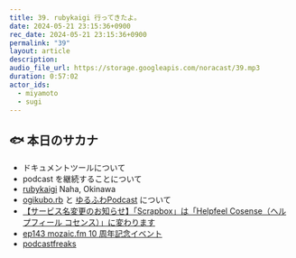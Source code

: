 ```yaml
---
title: 39. rubykaigi 行ってきたよ。
date: 2024-05-21 23:15:36+0900
rec_date: 2024-05-21 23:15:36+0900
permalink: "39"
layout: article
description: 
audio_file_url: https://storage.googleapis.com/noracast/39.mp3
duration: 0:57:02
actor_ids:
  - miyamoto
  - sugi
---
```


## 🐟 本日のサカナ
- ドキュメントツールについて
- podcast を継続することについて
- [rubykaigi](https://rubykaigi.org/2024/)  Naha, Okinawa
- [ogikubo.rb](https://ogikuborb.connpass.com/) と [ゆるふわPodcast](https://yuru28.com/) について
- [【サービス名変更のお知らせ】「Scrapbox」は「Helpfeel Cosense（ヘルプフィール コセンス）」に変わります](https://prtimes.jp/main/html/rd/p/000000323.000027275.html)
- [ep143 mozaic.fm 10 周年記念イベント](https://mozaic.fm/episodes/143/mozaicfm-10-years-anniv.html)
- [podcastfreaks](https://podcastfreaks.com/)